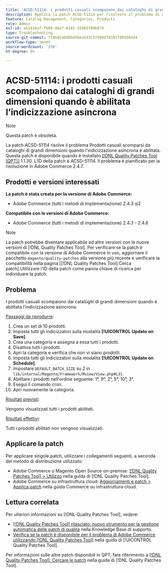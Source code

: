 ```yaml
---
title: 'ACSD-51114: i prodotti casuali scompaiono dai cataloghi di grandi dimensioni quando è abilitata l’indicizzazione asincrona'
description: Applica la patch ACSD-51114 per risolvere il problema di Adobe Commerce. I prodotti Random scompaiono dai cataloghi di grandi dimensioni quando è abilitata l’indicizzazione asincrona.
feature: Catalog Management, Categories, Products
role: Admin
exl-id: ab1816ef-fb09-46e7-8102-32865f806874
type: Troubleshooting
source-git-commit: 7fdb02a6d89d50ea593c5fd99d78101f89198424
workflow-type: tm+mt
source-wordcount: '376'
ht-degree: 0%

---
```


# ACSD-51114: i prodotti casuali scompaiono dai cataloghi di grandi dimensioni quando è abilitata l’indicizzazione asincrona

>[!NOTE]
>
>Questa patch è obsoleta.

La patch ACSD-51114 risolve il problema Prodotti casuali scomparsi da cataloghi di grandi dimensioni quando l’indicizzazione asincrona è abilitata. Questa patch è disponibile quando è installato [[!DNL Quality Patches Tool (QPT)]](https://experienceleague.adobe.com/en/docs/commerce-operations/tools/quality-patches-tool/quality-patches-tool-to-self-serve-quality-patches) 1.1.30. L’ID della patch è ACSD-51114. Il problema è pianificato per la risoluzione in Adobe Commerce 2.4.7.

## Prodotti e versioni interessati

**La patch è stata creata per la versione di Adobe Commerce:**

* Adobe Commerce (tutti i metodi di implementazione) 2.4.3-p2

**Compatibile con le versioni di Adobe Commerce:**

* Adobe Commerce (tutti i metodi di implementazione) 2.4.3 - 2.4.6

>[!NOTE]
>
>La patch potrebbe diventare applicabile ad altre versioni con le nuove versioni di [!DNL Quality Patches Tool]. Per verificare se la patch è compatibile con la versione di Adobe Commerce in uso, aggiornare il pacchetto `magento/quality-patches` alla versione più recente e verificare la compatibilità nella pagina [[!DNL Quality Patches Tool]:Cerca patch].Utilizzare l&#39;ID della patch come parola chiave di ricerca per individuare la patch.

## Problema

I prodotti casuali scompaiono dai cataloghi di grandi dimensioni quando è abilitata l’indicizzazione asincrona.

<u>Passaggi da riprodurre</u>:

1. Crea un set di 10 prodotti.
1. Imposta tutti gli indicizzatori sulla modalità **[!UICONTROL Update on Save]**.
1. Crea una categoria e assegna a essa tutti i prodotti.
1. Disattiva tutti i prodotti.
1. Apri la categoria e verifica che non vi siano prodotti.
1. Imposta tutti gli indicizzatori sulla modalità **[!UICONTROL Update on Schedule]**.
1. Impostare `DEFAULT_BATCH_SIZE` su 2 in `lib/internal/Magento/Framework/Mview/View.php#L31`.
1. Abilitare i prodotti nell&#39;ordine seguente: 1°, 9°, 2°, 5°, 10°, 3°.
1. Esegui il comando cron.
1. Apri nuovamente la categoria.

<u>Risultati previsti</u>:

Vengono visualizzati tutti i prodotti abilitati.

<u>Risultati effettivi</u>:

Tutti i prodotti abilitati non vengono visualizzati.

## Applicare la patch

Per applicare singole patch, utilizzare i collegamenti seguenti, a seconda del metodo di distribuzione utilizzato:

* Adobe Commerce o Magento Open Source on-premise: [[!DNL Quality Patches Tool] > Utilizzo](/help/tools/quality-patches-tool/usage.md) nella guida di [!DNL Quality Patches Tool].
* Adobe Commerce su infrastruttura cloud: [Aggiornamenti e patch > Applica patch](https://experienceleague.adobe.com/docs/commerce-cloud-service/user-guide/develop/upgrade/apply-patches.html) nella guida Commerce su infrastruttura cloud.

## Lettura correlata

Per ulteriori informazioni su [!DNL Quality Patches Tool], vedere:

* [[!DNL Quality Patches Tool] rilasciato: nuovo strumento per la gestione automatica delle patch di qualità](https://experienceleague.adobe.com/en/docs/commerce-operations/tools/quality-patches-tool/quality-patches-tool-to-self-serve-quality-patches) nella Knowledge Base di supporto.
* [Verifica se la patch è disponibile per il problema di Adobe Commerce utilizzando  [!DNL Quality Patches Tool]](/help/tools/quality-patches-tool/patches-available-in-qpt/check-patch-for-magento-issue-with-magento-quality-patches.md) nella guida di [!UICONTROL Quality Patches Tool].


Per informazioni sulle altre patch disponibili in QPT, fare riferimento a [[!DNL Quality Patches Tool]: Cercare le patch](https://experienceleague.adobe.com/tools/commerce-quality-patches/index.html) nella guida di [!DNL Quality Patches Tool].
